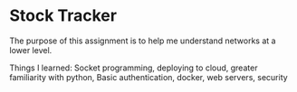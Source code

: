 # Stock Tracker
The purpose of this assignment is to help me understand networks at a lower level.

Things I learned:
Socket programming, deploying to cloud, greater familiarity with python, Basic authentication, docker, web servers, security
